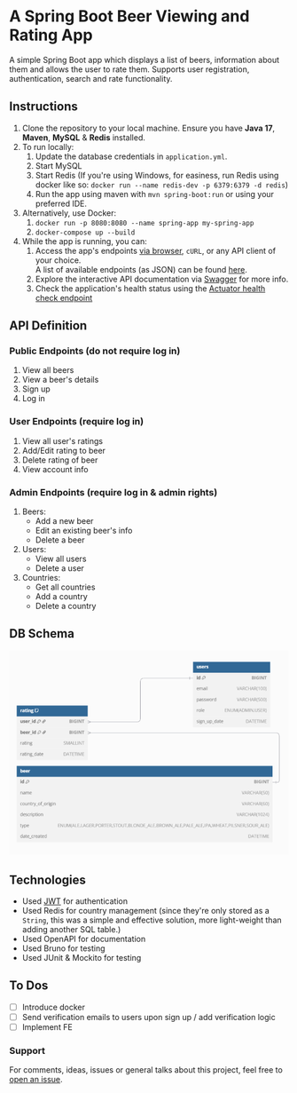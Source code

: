 # A Spring Boot Beer Viewing and Rating App

A simple Spring Boot app which displays a list of beers, information about them and allows the user to rate them. Supports user registration, authentication, search and rate functionality.

## Instructions

1. Clone the repository to your local machine. Ensure you have **Java 17**, **Maven**, **MySQL**  & **Redis** installed.
2. To run locally:
   1. Update the database credentials in `application.yml`.
   2. Start MySQL
   3. Start Redis (If you're using Windows, for easiness, run Redis using docker like so: `docker run --name redis-dev -p 6379:6379 -d redis`)
   4. Run the app using maven with `mvn spring-boot:run` or using your preferred IDE.
3. Alternatively, use Docker:
   1. `docker run -p 8080:8080 --name spring-app my-spring-app`
   2. `docker-compose up --build`
4. While the app is running, you can:
    1. Access the app's endpoints [via browser](http://localhost:8080), `cURL`, or any API client of your choice. </br>A list of available endpoints (as JSON) can be found [here](https://github.com/ZapDos7/beer-app/blob/main/src/main/resources/postman.json).
    2. Explore the interactive API documentation via [Swagger](http://localhost:8080/swagger-ui.html) for more info.
    3. Check the application's health status using the [Actuator health check endpoint](http://localhost:8080/actuator/health)

## API Definition

### Public Endpoints (do not require log in)
1. View all beers
2. View a beer's details
3. Sign up 
4. Log in

### User Endpoints (require log in)
1. View all user's ratings
2. Add/Edit rating to beer
3. Delete rating of beer
4. View account info

### Admin Endpoints (require log in & admin rights)
1. Beers:
   * Add a new beer
   * Edit an existing beer's info
   * Delete a beer
2. Users:
   * View all users
   * Delete a user
3. Countries:
   * Get all countries
   * Add a country
   * Delete a country

## DB Schema

![DB Schema](https://github.com/ZapDos7/beer-app/blob/main/src/main/resources/schema.png "DB Schema")

## Technologies

* Used [JWT](https://jwt.io/) for authentication
* Used Redis for country management (since they're only stored as a `String`, this was a simple and effective solution, more light-weight than adding another SQL table.)
* Used OpenAPI for documentation
* Used Bruno for testing
* Used JUnit & Mockito for testing

## To Dos
- [ ] Introduce docker
- [ ] Send verification emails to users upon sign up / add verification logic
- [ ] Implement FE

### Support
For comments, ideas, issues or general talks about this project, feel free to [open an issue](https://github.com/ZapDos7/beer-app/issues/new/choose). 
